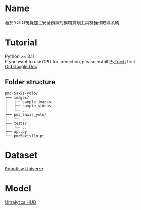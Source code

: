 # Name
基於YOLO視覺加工安全辨識的擴增實境工具機操作教導系統

# Tutorial
Python >= 3.11  
If you want to use GPU for prediction, please install [PyTorch](https://pytorch.org/get-started/locally/) first.  
[Old Google Doc](https://docs.google.com/document/d/1u8nVipfFU_nLdr4CubXVMvVeNkQICOIn86TfEJSq1K0/edit?usp=sharing)

## Folder structure
```
pmc-5axis-yolo/
├── images/
│   ├── sample_images
│   ├── sample_videos
│   └── ...
├── pmc_5axis_yolo/
│   └── ...
├── tests/
│   └── ...
├── app.py
└── pmc5axis11n.pt
```

# Dataset
[Roboflow Universe](https://universe.roboflow.com/pmc-5axis-yolo/pmc-detection)

# Model
[Ultralytics HUB](https://hub.ultralytics.com/models/JA18r8P9GAVauOzS4uFx)

